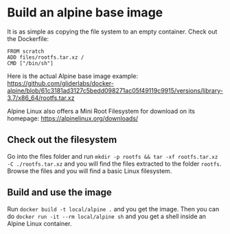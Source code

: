# Build an alpine base image

It is as simple as copying the file system to an empty container.
Check out the Dockerfile:
```
FROM scratch
ADD files/rootfs.tar.xz /
CMD ["/bin/sh"]
```

Here is the actual Alpine base image example: https://github.com/gliderlabs/docker-alpine/blob/61c3181ad3127c5bedd098271ac05f49119c9915/versions/library-3.7/x86_64/rootfs.tar.xz

Alpine Linux also offers a Mini Root Filesystem for download on its homepage: https://alpinelinux.org/downloads/

## Check out the filesystem

Go into the files folder and run `mkdir -p rootfs && tar -xf rootfs.tar.xz -C ./rootfs.tar.xz` and you will find the files extracted to the folder `rootfs`.
Browse the files and you will find a basic Linux filesystem.

## Build and use the image

Run `docker build -t local/alpine .` and you get the image.
Then you can do `docker run -it --rm local/alpine sh` and you get a shell inside an Alpine Linux container.
